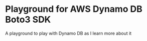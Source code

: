 # Playground for AWS Dynamo DB Boto3 SDK
A playground to play with Dynamo DB as I learn more about it

